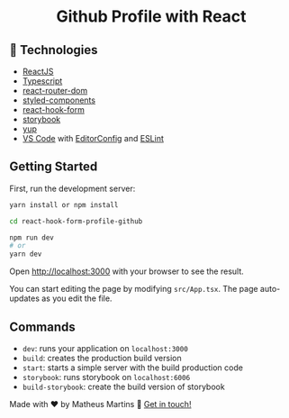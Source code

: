 <h1 align="center">
    Github Profile with React
</h1>


## :rocket: Technologies

- [ReactJS](https://reactjs.org/)
- [Typescript][ts]
- [react-router-dom](https://github.com/ReactTraining/react-router)
- [styled-components](https://www.styled-components.com/)
- [react-hook-form](https://react-hook-form.com/)
- [storybook](https://storybook.js.org/)
- [yup](https://www.npmjs.com/package/yup?activeTab=readme)
- [VS Code][vscode] with [EditorConfig][vceditconfig] and [ESLint][vceslint]

## Getting Started

First, run the development server:

```bash
yarn install or npm install

cd react-hook-form-profile-github

npm run dev
# or
yarn dev
```

Open [http://localhost:3000](http://localhost:3000) with your browser to see the result.

You can start editing the page by modifying `src/App.tsx`. The page auto-updates as you edit the file.

## Commands

- `dev`: runs your application on `localhost:3000`
- `build`: creates the production build version
- `start`: starts a simple server with the build production code
- `storybook`: runs storybook on `localhost:6006`
- `build-storybook`: create the build version of storybook


Made with ♥ by Matheus Martins :wave: [Get in touch!](https://www.linkedin.com/in/matheus-martins-78859b117/)

[ts]: https://www.typescriptlang.org
[vscode]: https://code.visualstudio.com/
[yarn]: https://yarnpkg.com/
[vceditconfig]: https://marketplace.visualstudio.com/items?itemName=EditorConfig.EditorConfig
[vceslint]: https://marketplace.visualstudio.com/items?itemName=dbaeumer.vscode-eslint
